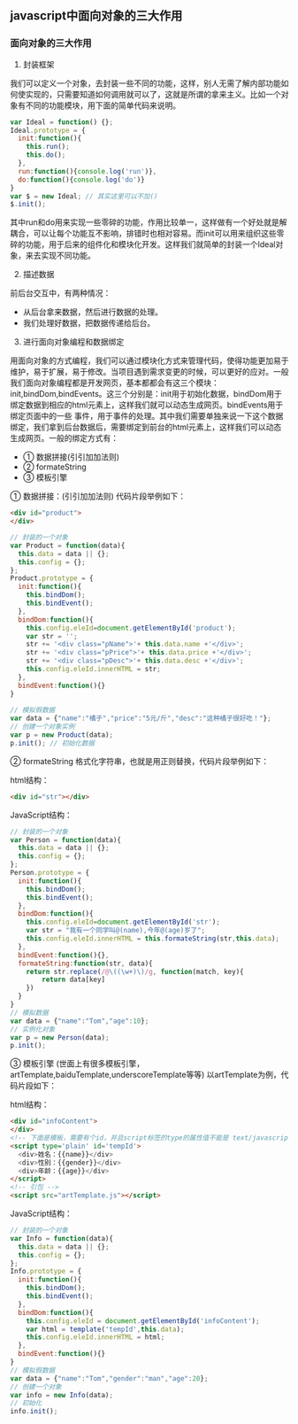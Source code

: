 javascript中面向对象的三大作用
---

### 面向对象的三大作用

1) 封装框架

我们可以定义一个对象，去封装一些不同的功能，这样，别人无需了解内部功能如何使实现的，只需要知道如何调用就可以了，这就是所谓的拿来主义。比如一个对象有不同的功能模块，用下面的简单代码来说明。

```javascript
var Ideal = function() {};
Ideal.prototype = {
  init:function(){
    this.run();
    this.do();
  },
  run:function(){console.log('run')},
  do:function(){console.log('do')}
}
var $ = new Ideal; // 其实这里可以不加()
$.init();
```

其中run和do用来实现一些零碎的功能，作用比较单一，这样做有一个好处就是解耦合，可以让每个功能互不影响，排错时也相对容易。而init可以用来组织这些零碎的功能，用于后来的组件化和模块化开发。这样我们就简单的封装一个Ideal对象，来去实现不同功能。

2) 描述数据

前后台交互中，有两种情况：

- 从后台拿来数据，然后进行数据的处理。
- 我们处理好数据，把数据传递给后台。

3) 进行面向对象编程和数据绑定

用面向对象的方式编程，我们可以通过模块化方式来管理代码，使得功能更加易于维护，易于扩展，易于修改。当项目遇到需求变更的时候，可以更好的应对。一般我们面向对象编程都是开发网页，基本都都会有这三个模块：init,bindDom,bindEvents。这三个分别是：init用于初始化数据，bindDom用于绑定数据到相应的html元素上，这样我们就可以动态生成网页。bindEvents用于绑定页面中的一些 事件，用于事件的处理。其中我们需要单独来说一下这个数据绑定，我们拿到后台数据后，需要绑定到前台的html元素上，这样我们可以动态生成网页。一般的绑定方式有：

- ① 数据拼接(引引加加法则)
- ② formateString 
- ③ 模板引擎

① 数据拼接：(引引加加法则) 代码片段举例如下：

```html
<div id="product">
</div>
```

```javascript
// 封装的一个对象
var Product = function(data){
  this.data = data || {};
  this.config = {};
};
Product.prototype = {
  init:function(){
    this.bindDom();
    this.bindEvent();
  },
  bindDom:function(){
    this.config.eleId=document.getElementById('product');
    var str = '';
    str += '<div class="pName">'+ this.data.name +'</div>';
    str += '<div class="pPrice">'+ this.data.price +'</div>';
    str += '<div class="pDesc">'+ this.data.desc +'</div>';
    this.config.eleId.innerHTML = str;
  },
  bindEvent:function(){}
}
 
// 模拟假数据
var data = {"name":"橘子","price":"5元/斤","desc":"这种橘子很好吃！"};
// 创建一个对象实例
var p = new Product(data);
p.init(); // 初始化数据
```

② formateString 格式化字符串，也就是用正则替换，代码片段举例如下：

html结构：

```html
<div id="str"></div>
```

JavaScript结构：

```javascript
// 封装的一个对象
var Person = function(data){
  this.data = data || {};
  this.config = {};
};
Person.prototype = {
  init:function(){
    this.bindDom();
    this.bindEvent();
  },
  bindDom:function(){
    this.config.eleId=document.getElementById('str');
    var str = "我有一个同学叫@(name),今年@(age)岁了";
    this.config.eleId.innerHTML = this.formateString(str,this.data);
  },
  bindEvent:function(){},
  formateString:function(str, data){
    return str.replace(/@\((\w+)\)/g, function(match, key){
        return data[key]
    })
  }
}
// 模拟数据
var data = {"name":"Tom","age":10};
// 实例化对象
var p = new Person(data);
p.init();
```

③ 模板引擎 (世面上有很多模板引擎，artTemplate,baiduTemplate,underscoreTemplate等等) 以artTemplate为例，代码片段如下：

html结构：

```html
<div id="infoContent">
</div>
<!-- 下面是模板，需要有个id，并且script标签的type的属性值不能是 text/javascript -->
<script type='plain' id='tempId'>
  <div>姓名：{{name}}</div>
  <div>性别：{{gender}}</div>
  <div>年龄：{{age}}</div>
</script>
<!-- 引包 -->
<script src="artTemplate.js"></script>
```

JavaScript结构：

```javascript
// 封装的一个对象
var Info = function(data){
  this.data = data || {};
  this.config = {};
};
Info.prototype = {
  init:function(){
    this.bindDom();
    this.bindEvent();
  },
  bindDom:function(){
    this.config.eleId = document.getElementById('infoContent');
    var html = template('tempId',this.data);
    this.config.eleId.innerHTML = html;
  },
  bindEvent:function(){}
}
// 模拟假数据
var data = {"name":"Tom","gender":"man","age":20};
// 创建一个对象
var info = new Info(data);
// 初始化
info.init();
```
